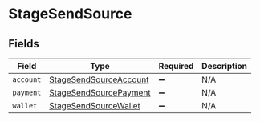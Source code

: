 # StageSendSource


## Fields

| Field                                                                   | Type                                                                    | Required                                                                | Description                                                             |
| ----------------------------------------------------------------------- | ----------------------------------------------------------------------- | ----------------------------------------------------------------------- | ----------------------------------------------------------------------- |
| `account`                                                               | [StageSendSourceAccount](../../models/shared/stagesendsourceaccount.md) | :heavy_minus_sign:                                                      | N/A                                                                     |
| `payment`                                                               | [StageSendSourcePayment](../../models/shared/stagesendsourcepayment.md) | :heavy_minus_sign:                                                      | N/A                                                                     |
| `wallet`                                                                | [StageSendSourceWallet](../../models/shared/stagesendsourcewallet.md)   | :heavy_minus_sign:                                                      | N/A                                                                     |